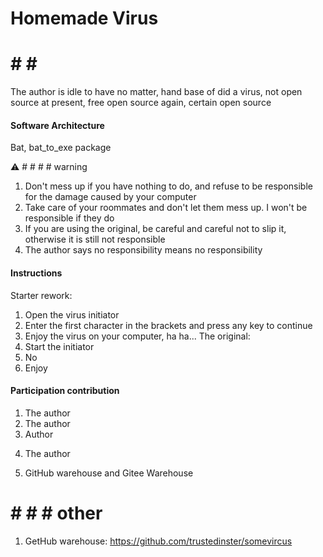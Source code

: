 # Homemade Virus

# # # #
The author is idle to have no matter, hand base of did a virus, not open source at present, free open source again, certain open source

#### Software Architecture
Bat, bat_to_exe package


⚠ # # # # warning

1. Don't mess up if you have nothing to do, and refuse to be responsible for the damage caused by your computer
2. Take care of your roommates and don't let them mess up. I won't be responsible if they do
3. If you are using the original, be careful and careful not to slip it, otherwise it is still not responsible
4. The author says no responsibility means no responsibility

#### Instructions
Starter rework:
1. Open the virus initiator
2. Enter the first character in the brackets and press any key to continue
3. Enjoy the virus on your computer, ha ha...
The original:
1. Start the initiator
2. No
3. Enjoy

#### Participation contribution

1. The author
2. The author
3. Author
4) The author
5. GitHub warehouse and Gitee Warehouse


# # # # other

1. GetHub warehouse: https://github.com/trustedinster/somevircus